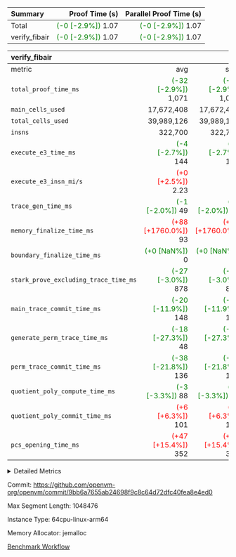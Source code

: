 | Summary | Proof Time (s) | Parallel Proof Time (s) |
|:---|---:|---:|
| Total | <span style='color: green'>(-0 [-2.9%])</span> 1.07 | <span style='color: green'>(-0 [-2.9%])</span> 1.07 |
| verify_fibair | <span style='color: green'>(-0 [-2.9%])</span> 1.07 | <span style='color: green'>(-0 [-2.9%])</span> 1.07 |


| verify_fibair |||||
|:---|---:|---:|---:|---:|
|metric|avg|sum|max|min|
| `total_proof_time_ms ` | <span style='color: green'>(-32 [-2.9%])</span> 1,071 | <span style='color: green'>(-32 [-2.9%])</span> 1,071 | <span style='color: green'>(-32 [-2.9%])</span> 1,071 | <span style='color: green'>(-32 [-2.9%])</span> 1,071 |
| `main_cells_used     ` |  17,672,408 |  17,672,408 |  17,672,408 |  17,672,408 |
| `total_cells_used    ` |  39,989,126 |  39,989,126 |  39,989,126 |  39,989,126 |
| `insns               ` |  322,700 |  322,700 |  322,700 |  322,700 |
| `execute_e3_time_ms  ` | <span style='color: green'>(-4 [-2.7%])</span> 144 | <span style='color: green'>(-4 [-2.7%])</span> 144 | <span style='color: green'>(-4 [-2.7%])</span> 144 | <span style='color: green'>(-4 [-2.7%])</span> 144 |
| `execute_e3_insn_mi/s` | <span style='color: red'>(+0 [+2.5%])</span> 2.23 | -          | <span style='color: red'>(+0 [+2.5%])</span> 2.23 | <span style='color: red'>(+0 [+2.5%])</span> 2.23 |
| `trace_gen_time_ms   ` | <span style='color: green'>(-1 [-2.0%])</span> 49 | <span style='color: green'>(-1 [-2.0%])</span> 49 | <span style='color: green'>(-1 [-2.0%])</span> 49 | <span style='color: green'>(-1 [-2.0%])</span> 49 |
| `memory_finalize_time_ms` | <span style='color: red'>(+88 [+1760.0%])</span> 93 | <span style='color: red'>(+88 [+1760.0%])</span> 93 | <span style='color: red'>(+88 [+1760.0%])</span> 93 | <span style='color: red'>(+88 [+1760.0%])</span> 93 |
| `boundary_finalize_time_ms` | <span style='color: green'>(+0 [NaN%])</span> 0 | <span style='color: green'>(+0 [NaN%])</span> 0 | <span style='color: green'>(+0 [NaN%])</span> 0 | <span style='color: green'>(+0 [NaN%])</span> 0 |
| `stark_prove_excluding_trace_time_ms` | <span style='color: green'>(-27 [-3.0%])</span> 878 | <span style='color: green'>(-27 [-3.0%])</span> 878 | <span style='color: green'>(-27 [-3.0%])</span> 878 | <span style='color: green'>(-27 [-3.0%])</span> 878 |
| `main_trace_commit_time_ms` | <span style='color: green'>(-20 [-11.9%])</span> 148 | <span style='color: green'>(-20 [-11.9%])</span> 148 | <span style='color: green'>(-20 [-11.9%])</span> 148 | <span style='color: green'>(-20 [-11.9%])</span> 148 |
| `generate_perm_trace_time_ms` | <span style='color: green'>(-18 [-27.3%])</span> 48 | <span style='color: green'>(-18 [-27.3%])</span> 48 | <span style='color: green'>(-18 [-27.3%])</span> 48 | <span style='color: green'>(-18 [-27.3%])</span> 48 |
| `perm_trace_commit_time_ms` | <span style='color: green'>(-38 [-21.8%])</span> 136 | <span style='color: green'>(-38 [-21.8%])</span> 136 | <span style='color: green'>(-38 [-21.8%])</span> 136 | <span style='color: green'>(-38 [-21.8%])</span> 136 |
| `quotient_poly_compute_time_ms` | <span style='color: green'>(-3 [-3.3%])</span> 88 | <span style='color: green'>(-3 [-3.3%])</span> 88 | <span style='color: green'>(-3 [-3.3%])</span> 88 | <span style='color: green'>(-3 [-3.3%])</span> 88 |
| `quotient_poly_commit_time_ms` | <span style='color: red'>(+6 [+6.3%])</span> 101 | <span style='color: red'>(+6 [+6.3%])</span> 101 | <span style='color: red'>(+6 [+6.3%])</span> 101 | <span style='color: red'>(+6 [+6.3%])</span> 101 |
| `pcs_opening_time_ms ` | <span style='color: red'>(+47 [+15.4%])</span> 352 | <span style='color: red'>(+47 [+15.4%])</span> 352 | <span style='color: red'>(+47 [+15.4%])</span> 352 | <span style='color: red'>(+47 [+15.4%])</span> 352 |



<details>
<summary>Detailed Metrics</summary>

|  | verify_program_compile_ms | total_cells | stark_prove_excluding_trace_time_ms | quotient_poly_compute_time_ms | quotient_poly_commit_time_ms | perm_trace_commit_time_ms | pcs_opening_time_ms | main_trace_commit_time_ms | app proof_time_ms |
| --- | --- | --- | --- | --- | --- | --- | --- | --- |
|  | 7 | 65,536 | 36 | 1 | 6 | 0 | 21 | 6 | 2,756 | 

| air_name | rows | quotient_deg | main_cols | interactions | constraints | cells |
| --- | --- | --- | --- | --- | --- | --- |
| AccessAdapterAir<2> |  | 2 |  | 5 | 12 |  | 
| AccessAdapterAir<4> |  | 2 |  | 5 | 12 |  | 
| AccessAdapterAir<8> |  | 2 |  | 5 | 12 |  | 
| FibonacciAir | 32,768 | 1 | 2 |  | 5 | 65,536 | 
| FriReducedOpeningAir |  | 2 |  | 39 | 71 |  | 
| JalRangeCheckAir |  | 2 |  | 9 | 14 |  | 
| NativePoseidon2Air<BabyBearParameters>, 1> |  | 2 |  | 136 | 572 |  | 
| PhantomAir |  | 2 |  | 3 | 5 |  | 
| ProgramAir |  | 1 |  | 1 | 4 |  | 
| VariableRangeCheckerAir |  | 1 |  | 1 | 4 |  | 
| VmAirWrapper<AluNativeAdapterAir, FieldArithmeticCoreAir> |  | 2 |  | 15 | 27 |  | 
| VmAirWrapper<BranchNativeAdapterAir, BranchEqualCoreAir<1> |  | 2 |  | 11 | 25 |  | 
| VmAirWrapper<NativeAdapterAir<2, 0>, PublicValuesCoreAir> |  | 2 |  | 11 | 29 |  | 
| VmAirWrapper<NativeLoadStoreAdapterAir<1>, NativeLoadStoreCoreAir<1> |  | 2 |  | 15 | 20 |  | 
| VmAirWrapper<NativeLoadStoreAdapterAir<4>, NativeLoadStoreCoreAir<4> |  | 2 |  | 15 | 20 |  | 
| VmAirWrapper<NativeVectorizedAdapterAir<4>, FieldExtensionCoreAir> |  | 2 |  | 15 | 27 |  | 
| VmConnectorAir |  | 2 |  | 5 | 11 |  | 
| VolatileBoundaryAir |  | 2 |  | 7 | 19 |  | 

| group | trace_gen_time_ms | total_proof_time_ms | total_cells_used | total_cells | system_trace_gen_time_ms | stark_prove_excluding_trace_time_ms | single_trace_gen_time_ms | quotient_poly_compute_time_ms | quotient_poly_commit_time_ms | perm_trace_commit_time_ms | pcs_opening_time_ms | memory_finalize_time_ms | main_trace_commit_time_ms | main_cells_used | insns | generate_perm_trace_time_ms | fri.log_blowup | execute_e3_time_ms | execute_e3_insn_mi/s | boundary_finalize_time_ms |
| --- | --- | --- | --- | --- | --- | --- | --- | --- | --- | --- | --- | --- | --- | --- | --- | --- | --- | --- | --- | --- |
| verify_fibair | 49 | 1,071 | 39,989,126 | 62,474,410 | 48 | 878 | 2 | 88 | 101 | 136 | 352 | 93 | 148 | 17,672,408 | 322,700 | 48 | 1 | 144 | 2.23 | 0 | 

| group | air_name | rows | prep_cols | perm_cols | main_cols | cells |
| --- | --- | --- | --- | --- | --- | --- |
| verify_fibair | AccessAdapterAir<2> | 131,072 |  | 16 | 11 | 3,538,944 | 
| verify_fibair | AccessAdapterAir<4> | 65,536 |  | 16 | 13 | 1,900,544 | 
| verify_fibair | AccessAdapterAir<8> | 128 |  | 16 | 17 | 4,224 | 
| verify_fibair | FriReducedOpeningAir | 2,048 |  | 84 | 27 | 227,328 | 
| verify_fibair | JalRangeCheckAir | 32,768 |  | 28 | 12 | 1,310,720 | 
| verify_fibair | NativePoseidon2Air<BabyBearParameters>, 1> | 32,768 |  | 312 | 398 | 23,265,280 | 
| verify_fibair | PhantomAir | 16,384 |  | 12 | 6 | 294,912 | 
| verify_fibair | ProgramAir | 8,192 |  | 8 | 10 | 147,456 | 
| verify_fibair | VariableRangeCheckerAir | 262,144 | 2 | 8 | 1 | 2,359,296 | 
| verify_fibair | VmAirWrapper<AluNativeAdapterAir, FieldArithmeticCoreAir> | 262,144 |  | 36 | 29 | 17,039,360 | 
| verify_fibair | VmAirWrapper<BranchNativeAdapterAir, BranchEqualCoreAir<1> | 32,768 |  | 28 | 23 | 1,671,168 | 
| verify_fibair | VmAirWrapper<NativeLoadStoreAdapterAir<1>, NativeLoadStoreCoreAir<1> | 65,536 |  | 40 | 21 | 3,997,696 | 
| verify_fibair | VmAirWrapper<NativeLoadStoreAdapterAir<4>, NativeLoadStoreCoreAir<4> | 32,768 |  | 40 | 27 | 2,195,456 | 
| verify_fibair | VmAirWrapper<NativeVectorizedAdapterAir<4>, FieldExtensionCoreAir> | 32,768 |  | 36 | 38 | 2,424,832 | 
| verify_fibair | VmConnectorAir | 2 | 1 | 16 | 5 | 42 | 
| verify_fibair | VolatileBoundaryAir | 65,536 |  | 20 | 12 | 2,097,152 | 

| group | trace_height_constraint | weighted_sum | threshold |
| --- | --- | --- | --- |
| verify_fibair | 0 | 1,085,444 | 2,013,265,921 | 
| verify_fibair | 1 | 5,411,200 | 2,013,265,921 | 
| verify_fibair | 2 | 542,722 | 2,013,265,921 | 
| verify_fibair | 3 | 5,476,612 | 2,013,265,921 | 
| verify_fibair | 4 | 65,536 | 2,013,265,921 | 
| verify_fibair | 5 | 12,851,850 | 2,013,265,921 | 

| trace_height_constraint | threshold |
| --- | --- |
| 0 | 2,013,265,921 | 

</details>


Commit: https://github.com/openvm-org/openvm/commit/9bb6a7655ab24698f9c8c64d72dfc40fea8e4ed0

Max Segment Length: 1048476

Instance Type: 64cpu-linux-arm64

Memory Allocator: jemalloc

[Benchmark Workflow](https://github.com/openvm-org/openvm/actions/runs/16757043132)
